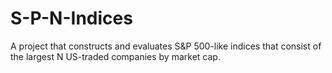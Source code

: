 # S-P-N-Indices
A project that constructs and evaluates S&amp;P 500-like indices that consist of the largest N US-traded companies by market cap.
